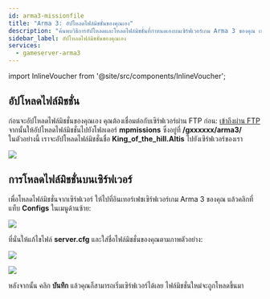 ```yaml
---
id: arma3-missionfile
title: "Arma 3: อัปโหลดไฟล์มิชชั่นของคุณเอง"
description: "ค้นพบวิธีการอัปโหลดและโหลดไฟล์มิชชั่นที่กำหนดเองบนเซิร์ฟเวอร์เกม Arma 3 ของคุณ เพื่อประสบการณ์การเล่นเกมที่เป็นตัวคุณ → เรียนรู้เพิ่มเติมตอนนี้"
sidebar_label: อัปโหลดไฟล์มิชชั่นของคุณเอง
services:
  - gameserver-arma3
---
```


import InlineVoucher from '@site/src/components/InlineVoucher';

## อัปโหลดไฟล์มิชชั่น

ก่อนจะอัปโหลดไฟล์มิชชั่นของคุณเอง คุณต้องเชื่อมต่อกับเซิร์ฟเวอร์ผ่าน FTP ก่อน: [เข้าถึงผ่าน FTP](gameserver-ftpaccess.md)  
จากนั้นให้อัปโหลดไฟล์มิชชั่นไปยังโฟลเดอร์ **mpmissions** ซึ่งอยู่ที่ **/gxxxxxx/arma3/**  
ในตัวอย่างนี้ เราจะอัปโหลดไฟล์มิชชั่นชื่อ **King_of_the_hill.Altis** ไปยังเซิร์ฟเวอร์ของเรา

![](https://screensaver01.zap-hosting.com/index.php/s/jkfK9X48qj2e7Pn/preview)

<InlineVoucher />

## การโหลดไฟล์มิชชั่นบนเซิร์ฟเวอร์

เพื่อโหลดไฟล์มิชชั่นจากเซิร์ฟเวอร์ ให้ไปที่อินเทอร์เฟซเซิร์ฟเวอร์เกม Arma 3 ของคุณ แล้วคลิกที่แท็บ **Configs** ในเมนูด้านซ้าย:

![](https://screensaver01.zap-hosting.com/index.php/s/PD98ATq8xHdjy8Q/preview)

ที่นั่นให้แก้ไขไฟล์ **server.cfg** และใส่ชื่อไฟล์มิชชั่นของคุณตามภาพตัวอย่าง:

![](https://screensaver01.zap-hosting.com/index.php/s/aG7QESxyTNpATsG/preview)

![](https://screensaver01.zap-hosting.com/index.php/s/6TZ7mc578pcHpbF/preview)

หลังจากนั้น คลิก **บันทึก** แล้วคุณก็สามารถเริ่มเซิร์ฟเวอร์ได้เลย ไฟล์มิชชั่นใหม่จะถูกโหลดขึ้นมา

<InlineVoucher />
